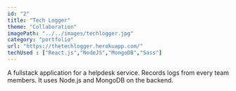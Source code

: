 ```yaml
---
id: "2"
title: "Tech Logger"
theme: "Collaboration"
imagePath: "../../images/techlogger.jpg"
category: "portfolio"
url: "https://thetechlogger.herokuapp.com/"
techUsed : ["React.js","NodeJS","MongoDB","Sass"]
---
```


A fullstack application for a helpdesk service. Records logs from every team members. It uses Node.js and MongoDB on the backend. 
